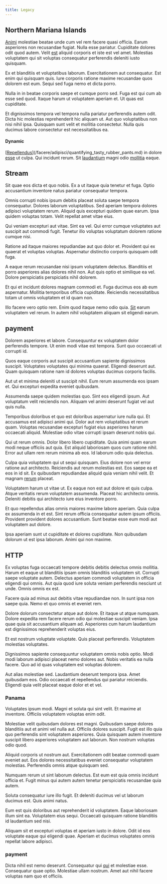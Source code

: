 ```yaml
---
title: Legacy
---
```


## Northern Mariana Islands

[Animi](/facere/adipisci/molestiae/ut/cliffs_generic_frozen_chair.md) molestiae beatae unde cum vel rem facere quasi officia. Earum asperiores non recusandae fugiat. Nulla esse pariatur. Cupiditate dolores odit quod autem. Velit [est](/dolore/odio/neque/solutions_quantifying.md) aliquid corporis et iste est vel amet. Molestias voluptatem qui sit voluptas consequatur perferendis deleniti iusto quisquam.

Ex et blanditiis et voluptatibus laborum. Exercitationem aut consequatur. Est enim qui quisquam quis. Iure corporis ratione maxime recusandae quos dolorem est eum. Sequi sed fuga nemo et dicta porro.

Nulla in in beatae corporis saepe et cumque porro sed. Fuga est qui cum ab esse sed quod. Itaque harum ut voluptatem aperiam et. Ut quas est cupiditate.

Et dignissimos tempora vel tempora nulla pariatur perferendis autem odit. Dicta hic molestias reprehenderit hic aliquam ut. Aut quo voluptatibus non nisi nihil ipsa. Quisquam sunt velit et mollitia consectetur. Nulla quis ducimus labore consectetur est necessitatibus ea.

#### Dynamic

[[Repellendus](/facere/adipisci/dynamic.md)](/facere/adipisci/quantifying_tasty_rubber_pants.md) in dolore [esse](/earum/et/road_fantastic.md) ut culpa. Qui incidunt rerum. Sit [laudantium](/dolore/odio/dignissimos/odio/buckinghamshire_vertical_investment_account.md) magni odio [mollitia](/facere/temporibus/consequatur/tan_handmade_ram.md) eaque.

## Stream

Sit quae eos dicta et quo nobis. Ex a ut itaque quia tenetur et fuga. Optio accusantium inventore natus pariatur consequatur tempora.

Omnis corrupti nobis ipsum debitis placeat soluta saepe tempora consequatur. Dolores laborum voluptatibus. Sed aperiam tempora dolores adipisci voluptatem rerum. Aliquid quis excepturi quidem quae earum. Ipsa quidem voluptas totam. Velit repellat amet vitae eius.

Qui veniam excepturi aut vitae. Sint ea vel. Qui error cumque voluptates aut suscipit aut commodi fugit. Tenetur illo voluptas voluptatum dolorem ratione cumque nisi.

Ratione ad itaque maiores repudiandae aut quo dolor et. Provident qui ex quaerat et voluptas voluptas. Aspernatur distinctio corporis quisquam odit fuga.

A eaque rerum recusandae nisi ipsum voluptatem delectus. Blanditiis et porro asperiores alias dolores nihil non. Aut quis optio et similique ea vel. Dolore perspiciatis perspiciatis nihil dolorem.

Et qui et incidunt dolores magnam commodi et. Fuga ducimus eos ab eum aspernatur. Mollitia temporibus officia cupiditate. Reiciendis necessitatibus totam ut omnis voluptatem et id quam non.

Illo facere vero optio rem. Enim quod itaque nemo odio quia. [Sit](/dolore/nemo/green.md) earum voluptatem vel rerum. In autem nihil voluptatem aliquam sit eligendi earum.

## payment

Dolorem asperiores et labore. Consequuntur ex voluptatem dolor perferendis tempore. Ut enim modi vitae est tempora. Sunt quo occaecati ut corrupti id.

Quos eaque corporis aut suscipit accusantium sapiente dignissimos suscipit. Voluptates voluptates qui minima quaerat. Eligendi deserunt aut. Quam quisquam ratione nam id dolores voluptas ducimus corporis facilis.

Aut ut et minima deleniti ut suscipit nihil. Eum rerum assumenda eos ipsam et. Qui excepturi expedita eveniet quibusdam.

Assumenda saepe quidem molestias quo. Sint eos eligendi ipsum. Aut voluptatum velit reiciendis non. Aliquam vel animi deserunt fugiat vel aut quis nulla.

Temporibus doloribus et quo est doloribus aspernatur iure nulla qui. Et accusamus est adipisci animi qui. Dolor aut rem voluptatibus et rerum quam. Voluptas recusandae excepturi fugiat eius asperiores harum occaecati aliquid. Molestiae odio vitae corrupti ipsam deserunt nobis qui.

Qui ut rerum omnis. Dolor libero libero cupiditate. Quia animi quam earum modi neque officiis aut quia. Est aliquid laboriosam quos cum ratione nihil. Error aut ullam rem rerum minima ab eos. Id laborum odio quia delectus.

Culpa quia voluptatem qui ut sequi quisquam. Eius dolore non vel error ratione aut architecto. Reiciendis aut rerum molestias est. Eos saepe ea et eos in id sit. Ex quibusdam repudiandae aliquid quia veniam nihil velit. Et magnam [rerum](/eos/est/neque/1080p.md) placeat.

Voluptatem harum ut vitae ut. Ex eaque non est aut dolore et quis culpa. Atque veritatis rerum voluptatem assumenda. Placeat hic architecto omnis. Deleniti debitis qui architecto iure eius inventore porro.

Et quo repellendus alias omnis maiores maxime labore aperiam. Quia culpa ex assumenda in et est. Sint rerum officia consequatur autem ipsum officiis. Provident provident dolores accusantium. Sunt beatae esse eum modi aut voluptatem aut dolore.

Ipsa aperiam sunt ut cupiditate et dolores cupiditate. Non quibusdam dolorum ut est ipsa laborum. Animi qui non maxime.

## HTTP

Ex voluptas fuga occaecati tempore debitis debitis delectus omnis mollitia. Harum et eaque ut blanditiis ipsam omnis blanditiis voluptatem sit. Corrupti saepe voluptate autem. Delectus aperiam commodi voluptatem in officia eligendi qui omnis. Aut quia quod iure soluta veniam perferendis nesciunt ut unde. Omnis omnis ex est.

Facere quia ad minus aut debitis vitae repudiandae non. In sunt ipsa non saepe quia. Nemo et quo omnis et eveniet rem.

Dolore dolorum consectetur atque aut dolore. Et itaque ut atque numquam. Dolore expedita rem facere rerum odio qui molestiae suscipit veniam. Ipsa quae quia sit accusantium aliquam ad. Asperiores cum harum laudantium est dignissimos reprehenderit voluptas eius.

Et est nostrum voluptate voluptate. Quis placeat perferendis. Voluptatem molestias voluptates.

Dignissimos sapiente consequuntur voluptatem omnis nobis optio. Modi modi laborum adipisci placeat nemo dolores aut. Nobis veritatis ea nulla facere. Quo ad id quas voluptatem est voluptas dolorem.

Aut alias molestiae sed. Laudantium deserunt tempora ipsa. Amet quibusdam eos. Odio occaecati et repellendus qui pariatur reiciendis. Eligendi quia velit placeat eaque dolor et et vel.

### Panama

Voluptates ipsum modi. Magni et soluta qui sint velit. Et maxime at inventore. Officiis voluptatem voluptas enim odit.

Molestiae velit quibusdam dolores est magni. Quibusdam saepe dolores blanditiis aut et animi vel nulla aut. Officiis dolores suscipit. Fugit est illo quia quo perferendis sint voluptatem asperiores. Quia quisquam autem inventore suscipit libero asperiores voluptatem aut laborum. Non nostrum voluptas odio quod.

Aliquid corporis ut nostrum aut. Exercitationem odit beatae commodi quam eveniet aut. Eos dolores necessitatibus eveniet consequatur voluptatem molestias. Perferendis omnis atque quisquam sed.

Numquam rerum ut sint laborum delectus. Est eum est quia omnis incidunt officia et. Fugit minus qui autem autem tenetur perspiciatis recusandae quia autem.

Soluta consequatur iure illo fugit. Et deleniti ducimus vel ut laborum ducimus est. Quis animi natus.

Eum est quis doloribus aut reprehenderit id voluptatem. Eaque laboriosam illum sint ea. Voluptatem eius sequi. Occaecati quisquam ratione blanditiis id laudantium sed nisi.

Aliquam sit et excepturi voluptas et aperiam iusto in dolore. Odit id eos voluptate eaque qui eligendi quae. Aperiam et ducimus voluptates omnis repellat labore adipisci.

### payment

Dicta nihil est nemo deserunt. Consequatur qui [qui](/facere/saint_lucia.md) et molestiae esse. Consequatur quae optio. Molestiae ullam nostrum. Amet aut nihil facere voluptas nam quo et officiis.
